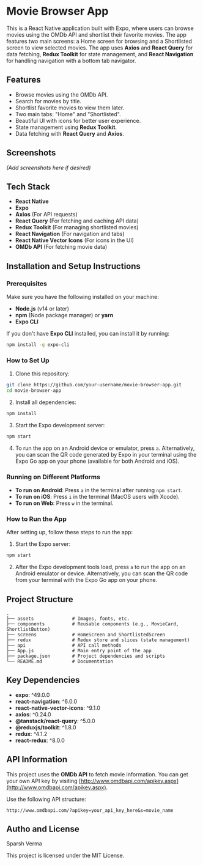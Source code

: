 
# Movie Browser App

This is a React Native application built with Expo, where users can browse movies using the OMDb API and shortlist their favorite movies. The app features two main screens: a Home screen for browsing and a Shortlisted screen to view selected movies. The app uses **Axios** and **React Query** for data fetching, **Redux Toolkit** for state management, and **React Navigation** for handling navigation with a bottom tab navigator.

## Features

- Browse movies using the OMDb API.
- Search for movies by title.
- Shortlist favorite movies to view them later.
- Two main tabs: "Home" and "Shortlisted".
- Beautiful UI with icons for better user experience.
- State management using **Redux Toolkit**.
- Data fetching with **React Query** and **Axios**.

## Screenshots

_(Add screenshots here if desired)_

## Tech Stack

- **React Native**
- **Expo**
- **Axios** (For API requests)
- **React Query** (For fetching and caching API data)
- **Redux Toolkit** (For managing shortlisted movies)
- **React Navigation** (For navigation and tabs)
- **React Native Vector Icons** (For icons in the UI)
- **OMDb API** (For fetching movie data)

## Installation and Setup Instructions

### Prerequisites

Make sure you have the following installed on your machine:

- **Node.js** (v14 or later)
- **npm** (Node package manager) or **yarn**
- **Expo CLI**

If you don't have **Expo CLI** installed, you can install it by running:

```bash
npm install -g expo-cli
```

### How to Set Up

1. Clone this repository:

```bash
git clone https://github.com/your-username/movie-browser-app.git
cd movie-browser-app
```

2. Install all dependencies:

```bash
npm install
```




3. Start the Expo development server:

```bash
npm start
```

4. To run the app on an Android device or emulator, press `a`. Alternatively, you can scan the QR code generated by Expo in your terminal using the Expo Go app on your phone (available for both Android and iOS).

### Running on Different Platforms

- **To run on Android**: Press `a` in the terminal after running `npm start`.
- **To run on iOS**: Press `i` in the terminal (MacOS users with Xcode).
- **To run on Web**: Press `w` in the terminal.

### How to Run the App

After setting up, follow these steps to run the app:

1. Start the Expo server:

```bash
npm start
```

2. After the Expo development tools load, press `a` to run the app on an Android emulator or device. Alternatively, you can scan the QR code from your terminal with the Expo Go app on your phone.

## Project Structure

```
.
├── assets              # Images, fonts, etc.
├── components          # Reusable components (e.g., MovieCard, ShortlistButton)
├── screens             # HomeScreen and ShortlistedScreen
├── redux               # Redux store and slices (state management)
├── api                 # API call methods
├── App.js              # Main entry point of the app
├── package.json        # Project dependencies and scripts
└── README.md           # Documentation
```

## Key Dependencies

- **expo**: ^49.0.0
- **react-navigation**: ^6.0.0
- **react-native-vector-icons**: ^9.1.0
- **axios**: ^0.24.0
- **@tanstack/react-query**: ^5.0.0
- **@reduxjs/toolkit**: ^1.8.0
- **redux**: ^4.1.2
- **react-redux**: ^8.0.0

## API Information

This project uses the **OMDb API** to fetch movie information. You can get your own API key by visiting [http://www.omdbapi.com/apikey.aspx](http://www.omdbapi.com/apikey.aspx).

Use the following API structure:

```
http://www.omdbapi.com/?apikey=your_api_key_here&s=movie_name
```

## Autho and License

Sparsh Verma 

This project is licensed under the MIT License.
